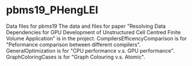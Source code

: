 # pbms19_PHengLEI
Data files for pbms19 
The data and files for paper "Resolving Data Dependencies for GPU Development of Unstructured Cell Centred Finite Volume Application" is in the project.
CompilersEfficencyComparison is for "Peformance comparison between different compilers".
GeneralOptimization is for "CPU performance v.s. GPU performance".
GraphColoringCases is for "Graph Colouring v.s. Atomic".
